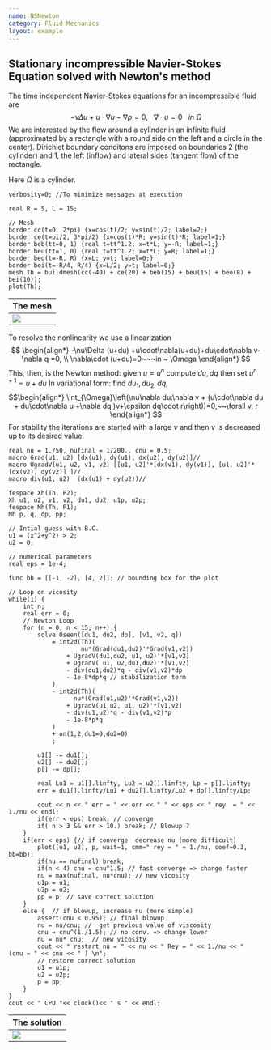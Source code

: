 ```yaml
---
name: NSNewton
category: Fluid Mechanics
layout: example
---
```


## Stationary incompressible Navier-Stokes Equation solved with Newton's method 
The time independent Navier-Stokes equations for an incompressible fluid are
$$
-\nu\Delta u +u\cdot\nabla u -\nabla p =0,~~~\nabla\cdot u=0~~~in ~ \Omega
$$
We are interested by the flow around a cylinder in an infinite fluid (approximated by a rectangle with a round side on the left and a circle in the center).
Dirichlet boundary conditons are imposed on boundaries 2 (the cylinder)  and 1, the left  (inflow) and lateral sides (tangent flow)  of the rectangle.

Here $\Omega$ is a cylinder.
~~~freefem
verbosity=0; //To minimize messages at execution

real R = 5, L = 15;

// Mesh
border cc(t=0, 2*pi) {x=cos(t)/2; y=sin(t)/2; label=2;}
border ce(t=pi/2, 3*pi/2) {x=cos(t)*R; y=sin(t)*R; label=1;}
border beb(tt=0, 1) {real t=tt^1.2; x=t*L; y=-R; label=1;}
border beu(tt=1, 0) {real t=tt^1.2; x=t*L; y=R; label=1;}
border beo(t=-R, R) {x=L; y=t; label=0;}
border bei(t=-R/4, R/4) {x=L/2; y=t; label=0;}
mesh Th = buildmesh(cc(-40) + ce(20) + beb(15) + beu(15) + beo(8) + bei(10));
plot(Th);
~~~

| The mesh   |
| ---------- |
| ![][_mesh] |

To resolve the nonlinearity we use a linearization
$$
\begin{align*}
-\nu\Delta (u+du) +u\cdot\nabla(u+du)+du\cdot\nabla v-\nabla q =0,
\\
\nabla\cdot (u+du)=0~~~in ~ \Omega
\end{align*}
$$
This, then, is the Newton method:  given $u=u^n$ compute $du,dq$ then set $u^{n+1}=u+du$
In variational form: find $du_1,du_2,dq$,
$$\begin{align*}
\int_{\Omega}\left(\nu\nabla du:\nabla v + (u\cdot\nabla du + du\cdot\nabla u +\nabla dq )v+\epsilon dq\cdot r\right))=0,~~\forall v, r
\end{align*}
$$
For stability the iterations are started with a large $\nu$ and then $\nu$ is decreased up to its desired value.
~~~freefem
real nu = 1./50, nufinal = 1/200., cnu = 0.5;
macro Grad(u1, u2) [dx(u1), dy(u1), dx(u2), dy(u2)]//
macro UgradV(u1, u2, v1, v2) [[u1, u2]'*[dx(v1), dy(v1)], [u1, u2]'*[dx(v2), dy(v2)] ]//
macro div(u1, u2)  (dx(u1) + dy(u2))//

fespace Xh(Th, P2);
Xh u1, u2, v1, v2, du1, du2, u1p, u2p;
fespace Mh(Th, P1);
Mh p, q, dp, pp;

// Intial guess with B.C.
u1 = (x^2+y^2) > 2;
u2 = 0;

// numerical parameters
real eps = 1e-4;

func bb = [[-1, -2], [4, 2]]; // bounding box for the plot

// Loop on vicosity
while(1) {
	int n;
	real err = 0;
	// Newton Loop
	for (n = 0; n < 15; n++) {
		solve Oseen([du1, du2, dp], [v1, v2, q])
			= int2d(Th)(
					nu*(Grad(du1,du2)'*Grad(v1,v2))
				+ UgradV(du1,du2, u1, u2)'*[v1,v2]
				+ UgradV( u1, u2,du1,du2)'*[v1,v2]
				- div(du1,du2)*q - div(v1,v2)*dp
				- 1e-8*dp*q // stabilization term
			)
			- int2d(Th)(
				  nu*(Grad(u1,u2)'*Grad(v1,v2))
				+ UgradV(u1,u2, u1, u2)'*[v1,v2]
				- div(u1,u2)*q - div(v1,v2)*p
				- 1e-8*p*q
			)
			+ on(1,2,du1=0,du2=0)
			;

		u1[] -= du1[];
		u2[] -= du2[];
		p[] -= dp[];

		real Lu1 = u1[].linfty, Lu2 = u2[].linfty, Lp = p[].linfty;
		err = du1[].linfty/Lu1 + du2[].linfty/Lu2 + dp[].linfty/Lp;

		cout << n << " err = " << err << " " << eps << " rey  = " << 1./nu << endl;
		if(err < eps) break; // converge
		if( n > 3 && err > 10.) break; // Blowup ?
	}
	if(err < eps) {// if converge  decrease nu (more difficult)
		plot([u1, u2], p, wait=1, cmm=" rey = " + 1./nu, coef=0.3, bb=bb);
		if(nu == nufinal) break;
		if(n < 4) cnu = cnu^1.5; // fast converge => change faster
		nu = max(nufinal, nu*cnu); // new vicosity
		u1p = u1;
		u2p = u2;
		pp = p; // save correct solution
	}
	else {  // if blowup, increase nu (more simple)
		assert(cnu < 0.95); // final blowup
		nu = nu/cnu; //  get previous value of viscosity
		cnu = cnu^(1./1.5); // no conv. => change lower
		nu = nu* cnu;  // new vicosity
		cout << " restart nu = " << nu << " Rey = " << 1./nu << "  (cnu = " << cnu << " ) \n";
		// restore correct solution
		u1 = u1p;
		u2 = u2p;
		p = pp;
	}
}
cout << " CPU "<< clock()<< " s " << endl;
~~~
| The solution   |
| -------------- |
| ![][_solution] |

[_mesh]: https://raw.githubusercontent.com/phtournier/ffmdtest/refs/heads/main/md/figures/NSNewton/mesh.png

[_solution]: https://raw.githubusercontent.com/phtournier/ffmdtest/refs/heads/main/md/figures/NSNewton/solution.png

